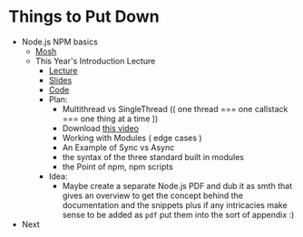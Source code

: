# Things to Put Down
- Node.js NPM basics
  - [Mosh](https://youtu.be/TlB_eWDSMt4)
  - This Year's Introduction Lecture
    - [Lecture](https://youtu.be/CAvqa6Lj_Rg)
    - [Slides](https://slides.com/nikitarudy/deck-5#/)
    - [Code](https://github.com/TomSssM/nodejs-lecture/tree/master/node-js-and-npm-basics)
    - Plan:
      - Multithread vs SingleThread (( one thread === one callstack === one thing at a time ))
      - Download [this video](https://youtu.be/8aGhZQkoFbQ)
      - Working with Modules ( edge cases )
      - An Example of Sync vs Async
      - the syntax of the three standard built in modules
      - the Point of npm, npm scripts
    - Idea:
      - Maybe create a separate Node.js PDF and dub it as smth that gives an overview to get the concept 
      behind the documentation and the snippets plus if any intricacies make sense to be added as `pdf` put 
      them into the sort of appendix :)
- Next
